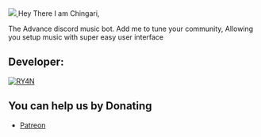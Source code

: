 <a href = "[https://discord.gg/jUBmhfkQqj]">
<img src="https://cdn.discordapp.com/attachments/1238004069600067706/1238461144033923102/1715342389194.jpg?ex=6644a452&is=664352d2&hm=192e74e6531a004e26f27ab9d77bc6fb08952a2942b45ab37b4903f370436479&" />
</a>
Hey There I am Chingari,

The Advance discord music bot.
Add me to tune your community,
Allowing you setup music with super easy user interface 


## Developer:
[![RY4N](https://img.shields.io/badge/Instagram-%23E4405F.svg?logo=Instagram&logoColor=white)](https://instagram.com/ig.ryanx7) 


## You can help us by Donating
 - [Patreon](https://patreon.com/RY4NDev) 
